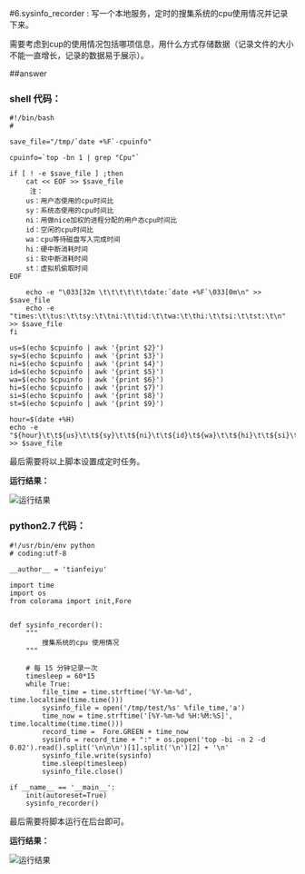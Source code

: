 #6.sysinfo_recorder :
写一个本地服务，定时的搜集系统的cpu使用情况并记录下来。

需要考虑到cup的使用情况包括哪项信息，用什么方式存储数据（记录文件的大小不能一直增长，记录的数据易于展示）。

##answer

### shell 代码：

	#!/bin/bash
	#

	save_file="/tmp/`date +%F`-cpuinfo"
	
	cpuinfo=`top -bn 1 | grep "Cpu"`
	
	if [ ! -e $save_file ] ;then
	    cat << EOF >> $save_file
	     注：
	    us：用户态使用的cpu时间比
	    sy：系统态使用的cpu时间比
	    ni：用做nice加权的进程分配的用户态cpu时间比
	    id：空闲的cpu时间比
	    wa：cpu等待磁盘写入完成时间
	    hi：硬中断消耗时间
	    si：软中断消耗时间
	    st：虚拟机偷取时间
	EOF
	
	    echo -e "\033[32m \t\t\t\t\t\tdate:`date +%F`\033[0m\n" >> $save_file
	    echo -e "times:\t\tus:\t\tsy:\t\tni:\t\tid:\t\twa:\t\thi:\t\tsi:\t\tst:\t\n" >> $save_file
	fi
	
	us=$(echo $cpuinfo | awk '{print $2}')
	sy=$(echo $cpuinfo | awk '{print $3}')
	ni=$(echo $cpuinfo | awk '{print $4}')
	id=$(echo $cpuinfo | awk '{print $5}')
	wa=$(echo $cpuinfo | awk '{print $6}')
	hi=$(echo $cpuinfo | awk '{print $7}')
	si=$(echo $cpuinfo | awk '{print $8}')
	st=$(echo $cpuinfo | awk '{print $9}')
	
	hour=$(date +%H)
	echo -e "${hour}\t\t${us}\t\t${sy}\t\t${ni}\t\t${id}\t${wa}\t\t${hi}\t\t${si}\t\t${st}" >> $save_file 

最后需要将以上脚本设置成定时任务。


**运行结果：**

![运行结果](http://cdn.tianfeiyu.com/6-shell.png)


### python2.7 代码：

	#!/usr/bin/env python
	# coding:utf-8
	
    __author__ = 'tianfeiyu'

	import time 
	import os 
	from colorama import init,Fore
	
	
	def sysinfo_recorder():
	    """
	        搜集系统的cpu 使用情况
	    """
	
	    # 每 15 分钟记录一次
	    timesleep = 60*15
	    while True:
	        file_time = time.strftime('%Y-%m-%d', time.localtime(time.time()))
	        sysinfo_file = open('/tmp/test/%s' %file_time,'a')  
	        time_now = time.strftime('[%Y-%m-%d %H:%M:%S]', time.localtime(time.time()))
	        record_time =  Fore.GREEN + time_now
	        sysinfo = record_time + ":" + os.popen('top -bi -n 2 -d 0.02').read().split('\n\n\n')[1].split('\n')[2] + '\n'
	        sysinfo_file.write(sysinfo)
	        time.sleep(timesleep)
	        sysinfo_file.close()
	
	if __name__ == '__main__':
	    init(autoreset=True)
	    sysinfo_recorder()


最后需要将脚本运行在后台即可。

**运行结果：**

![运行结果](http://cdn.tianfeiyu.com/6-python.png)
